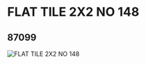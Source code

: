 # FLAT TILE 2X2 NO 148
## 87099
![FLAT TILE 2X2 NO 148](https://lc-www-live-s.legocdn.com/media/bricks/5/2/4556011.jpg)